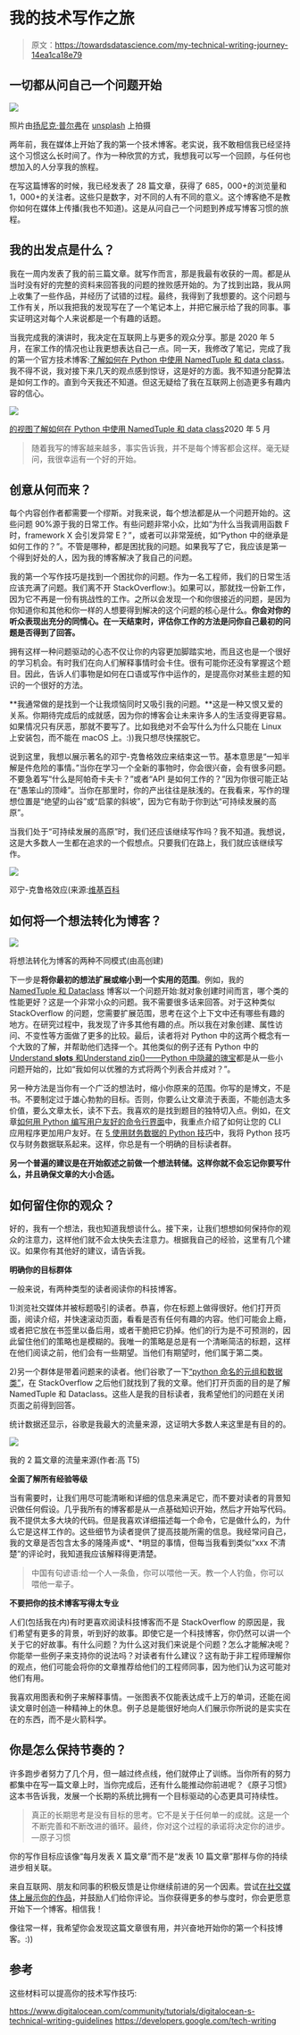 # 我的技术写作之旅

> 原文：<https://towardsdatascience.com/my-technical-writing-journey-14ea1ca18e79>

## 一切都从问自己一个问题开始

![](img/d32a6e8e7cca89604c1ebaf086ebfac4.png)

照片由[扬尼克·普尔弗](https://unsplash.com/@yanu)在 [unsplash](https://unsplash.com/) 上拍摄

两年前，我在媒体上开始了我的第一个技术博客。老实说，我不敢相信我已经坚持这个习惯这么长时间了。作为一种欣赏的方式，我想我可以写一个回顾，与任何也想加入的人分享我的旅程。

在写这篇博客的时候，我已经发表了 28 篇文章，获得了 685，000+的浏览量和 1，000+的关注者。这些只是数字，对不同的人有不同的意义。这个博客绝不是教你如何在媒体上传播(我也不知道)。这是从问自己一个问题到养成写博客习惯的旅程。

## 我的出发点是什么？

我在一周内发表了我的前三篇文章。就写作而言，那是我最有收获的一周。都是从当时没有好的完整的资料来回答我的问题的挫败感开始的。为了找到出路，我从网上收集了一些作品，并经历了试错的过程。最终，我得到了我想要的。这个问题与工作有关，所以我把我的发现写在了一个笔记本上，并把它展示给了我的同事。事实证明这对每个人来说都是一个有趣的话题。

当我完成我的演讲时，我决定在互联网上与更多的观众分享。那是 2020 年 5 月，在家工作的情况也让我更想表达自己一点。同一天，我修改了笔记，完成了我的第一个官方技术博客:[了解如何在 Python 中使用 NamedTuple 和 data class](https://medium.com/p/e82e535c3691?source=post_stats_page-------------------------------------)。我不得不说，我对接下来几天的观点感到惊讶，这是好的方面。我不知道分配算法是如何工作的。直到今天我还不知道。但这无疑给了我在互联网上创造更多有趣内容的信心。

![](img/f1e09f0c697fa34cd905f7c5ca8a1d88.png)

[的视图了解如何在 Python 中使用 NamedTuple 和 data class](https://medium.com/p/e82e535c3691?source=post_stats_page-------------------------------------)2020 年 5 月

> 随着我写的博客越来越多，事实告诉我，并不是每个博客都会这样。毫无疑问，我很幸运有一个好的开始。

## 创意从何而来？

每个内容创作者都需要一个缪斯。对我来说，每个想法都是从一个问题开始的。这些问题 90%源于我的日常工作。有些问题非常小众，比如“为什么当我调用函数 F 时，framework X 会引发异常 E？”，或者可以非常笼统，如“Python 中的继承是如何工作的？”。不管是哪种，都是困扰我的问题。如果我写了它，我应该是第一个得到好处的人，因为我的博客解决了我自己的问题。

我的第一个写作技巧是找到一个困扰你的问题。作为一名工程师，我们的日常生活应该充满了问题。我们离不开 StackOverflow:)。如果可以，那就找一份新工作，因为它不再是一份有挑战性的工作。之所以会发现一个和你很接近的问题，是因为你知道你和其他和你一样的人想要得到解决的这个问题的核心是什么。**你会对你的听众表现出充分的同情心。在一天结束时，评估你工作的方法是问你自己最初的问题是否得到了回答。**

拥有这样一种问题驱动的心态不仅让你的内容更加脚踏实地，而且这也是一个很好的学习机会。有时我们在向人们解释事情时会卡住。很有可能你还没有掌握这个题目。因此，告诉人们事物是如何在口语或写作中运作的，是提高你对某些主题的知识的一个很好的方法。

**我通常做的是找到一个让我烦恼同时又吸引我的问题。**这是一种又恨又爱的关系。你期待完成后的成就感，因为你的博客会让未来许多人的生活变得更容易。如果情况只有厌恶，那就不要写了。比如我绝对不会写什么为什么只能在 Linux 上安装包，而不能在 macOS 上。:))我只想尽快摆脱它。

说到这里，我想以展示著名的邓宁-克鲁格效应来结束这一节。基本意思是“一知半解是件危险的事情。”当你在学习一个全新的事物时，你会很兴奋，会有很多问题。不要急着写“什么是阿帕奇卡夫卡？”或者“API 是如何工作的？”因为你很可能正站在“愚笨山的顶峰”。当你在那里时，你的产出往往是肤浅的。在我看来，写作的理想位置是“绝望的山谷”或“启蒙的斜坡”，因为它有助于你到达“可持续发展的高原”。

当我们处于“可持续发展的高原”时，我们还应该继续写作吗？我不知道。我想说，这是大多数人一生都在追求的一个假想点。只要我们在路上，我们就应该继续写作。

![](img/e0f272ae0f6fcef627473b9056f7565d.png)

邓宁-克鲁格效应(来源:[维基百科](https://en.m.wikipedia.org/wiki/File:Dunning%E2%80%93Kruger_Effect_01.svg)

## 如何将一个想法转化为博客？

![](img/723a6b99f74915564c8607d178117bc3.png)

将想法转化为博客的两种不同模式(由高创建)

下一步是**将你最初的想法扩展或缩小到一个实用的范围**。例如，我的 [NamedTuple 和 Dataclass](/understand-how-to-use-namedtuple-and-dataclass-in-python-e82e535c3691) 博客以一个问题开始:就对象创建时间而言，哪个类的性能更好？这是一个非常小众的问题。我不需要很多话来回答。对于这种类似 StackOverflow 的问题，您需要扩展范围，思考在这个上下文中还有哪些有趣的地方。在研究过程中，我发现了许多其他有趣的点。所以我在对象创建、属性访问、不变性等方面做了更多的比较。最后，读者将对 Python 中的这两个概念有一个大致的了解，并帮助他们选择一个。其他类似的例子还有 Python 中的 [Understand __slots__ 和](/understand-slots-in-python-e3081ef5196d)[Understand zip()——Python 中隐藏的瑰宝](/understand-zip-a-hidden-gem-in-python-9488a255f45d)都是从一些小问题开始的，比如“我如何以优雅的方式将两个列表合并成对？”。

另一种方法是当你有一个广泛的想法时，缩小你原来的范围。你写的是博文，不是书。不要制定过于雄心勃勃的目标。否则，你要么让文章流于表面，不能创造太多价值，要么文章太长，读不下去。我喜欢的是找到题目的独特切入点。例如，在文章[如何用 Python 编写用户友好的命令行界面](/how-to-write-user-friendly-command-line-interfaces-in-python-cc3a6444af8e)中，我重点介绍了如何让您的 CLI 应用程序更加用户友好。在 [5 使用财务数据的 Python 技巧](/5-python-tips-to-work-with-financial-data-8907e17a7c91)中，我将 Python 技巧仅与财务数据联系起来。这样，你总是有一个明确的目标读者群。

**另一个普遍的建议是在开始叙述之前做一个想法转储。这样你就不会忘记你要写什么，并且确保文章的大小合适。**

## 如何留住你的观众？

好的，我有一个想法，我也知道我想谈什么。接下来，让我们想想如何保持你的观众的注意力，这样他们就不会太快失去注意力。根据我自己的经验，这里有几个建议。如果你有其他好的建议，请告诉我。

**明确你的目标群体**

一般来说，有两种类型的读者阅读你的科技博客。

1)浏览社交媒体并被标题吸引的读者。恭喜，你在标题上做得很好。他们打开页面，阅读介绍，并快速滚动页面，看看是否有任何有趣的内容。他们可能会上瘾，或者把它放在书签里以备后用，或者干脆把它扔掉。他们的行为是不可预测的，因此留住他们的策略也是模糊的。我唯一的策略是总是有一个清晰简洁的标题，这样在他们阅读之前，他们会有一些期望。当他们有期望时，他们属于第二类。

2)另一个群体是带着问题来的读者。他们谷歌了一下[“python 命名的元组和数据类”](https://www.google.com/search?q=python+namedtuple+and+dataclass&oq=python+namedtuple+and+dataclass&aqs=chrome..69i57j0i22i30l2j0i390l3.5689j0j9&sourceid=chrome&ie=UTF-8)，在 StackOverflow 之后他们就找到了我的文章。他们打开页面的目的是了解 NamedTuple 和 Dataclass。这些人是我的目标读者，我希望他们的问题在关闭页面之前得到回答。

统计数据还显示，谷歌是我最大的流量来源，这证明大多数人来这里是有目的的。

![](img/ff76d61b76b71958901ee0d15afa8e4d.png)

我的 2 篇文章的流量来源(作者:高 T5)

**全面了解所有经验等级**

当有需要时，让我们用尽可能清晰和详细的信息来满足它，而不要对读者的背景知识做任何假设。几乎我所有的博客都是从一点基础知识开始，然后才开始写代码。我不提供太多大块的代码。但是我喜欢详细描述每一个命令，它是做什么的，为什么它是这样工作的。这些细节为读者提供了提高技能所需的信息。我经常问自己，我的文章是否包含太多的隆隆声或*、*明显的事情，但每当我看到类似“xxx 不清楚”的评论时，我知道我应该解释得更清楚。

> 中国有句谚语:给一个人一条鱼，你可以喂他一天。教一个人钓鱼，你可以喂他一辈子。

**不要把你的技术博客写得太专业**

人们(包括我在内)有时更喜欢阅读科技博客而不是 StackOverflow 的原因是，我们希望有更多的背景，听到好的故事。即使它是一个科技博客，你仍然可以讲一个关于它的好故事。有什么问题？为什么这对我们来说是个问题？怎么才能解决呢？你能举一些例子来支持你的说法吗？对读者有什么建议？这有助于非工程师理解你的观点，他们可能会将你的文章推荐给他们的工程师同事，因为他们认为这可能对他们有用。

我喜欢用图表和例子来解释事情。一张图表不仅能表达成千上万的单词，还能在阅读文章时创造一种精神上的休息。例子总是能很好地向人们展示你所说的是实实在在的东西，而不是火箭科学。

## 你是怎么保持节奏的？

许多跑步者努力了几个月，但一越过终点线，他们就停止了训练。当你所有的努力都集中在写一篇文章上时，当你完成后，还有什么能推动你前进呢？《原子习惯》这本书告诉我，发展一个长期的系统比拥有一个目标驱动的心态更具可持续性。

> 真正的长期思考是没有目标的思考。它不是关于任何单一的成就。这是一个不断完善和不断改进的循环。最终，你对这个过程的承诺将决定你的进步。—原子习惯

你的写作目标应该像“每月发表 X 篇文章”而不是“发表 10 篇文章”那样与你的持续进步相关联。

来自互联网、朋友和同事的积极反馈是让你继续前进的另一个因素。尝试[在社交媒体上展示你的作品](https://www.amazon.com/Show-Your-Work-Austin-Kleon/dp/076117897X)，并鼓励人们给你评论。当你获得更多的参与度时，你会更愿意开始下一个博客。相信我！

像往常一样，我希望你会发现这篇文章很有用，并兴奋地开始你的第一个科技博客。:))

## 参考

这些材料可以提高你的技术写作技巧:

<https://www.digitalocean.com/community/tutorials/digitalocean-s-technical-writing-guidelines>  <https://developers.google.com/tech-writing> 